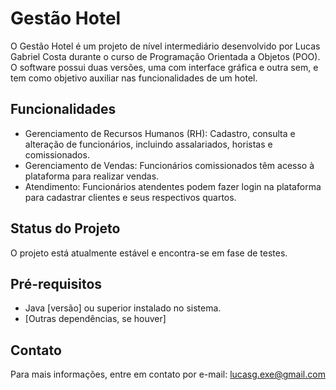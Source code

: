 # Gestão Hotel

O Gestão Hotel é um projeto de nível intermediário desenvolvido por Lucas Gabriel Costa durante o curso de Programação Orientada a Objetos (POO). O software possui duas versões, uma com interface gráfica e outra sem, e tem como objetivo auxiliar nas funcionalidades de um hotel.

## Funcionalidades

- Gerenciamento de Recursos Humanos (RH): Cadastro, consulta e alteração de funcionários, incluindo assalariados, horistas e comissionados.
- Gerenciamento de Vendas: Funcionários comissionados têm acesso à plataforma para realizar vendas.
- Atendimento: Funcionários atendentes podem fazer login na plataforma para cadastrar clientes e seus respectivos quartos.

## Status do Projeto

O projeto está atualmente estável e encontra-se em fase de testes.

## Pré-requisitos

- Java [versão] ou superior instalado no sistema.
- [Outras dependências, se houver]

## Contato

Para mais informações, entre em contato por e-mail: lucasg.exe@gmail.com
